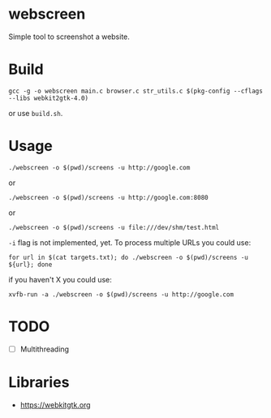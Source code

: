 # webscreen
Simple tool to screenshot a website.

# Build
```
gcc -g -o webscreen main.c browser.c str_utils.c $(pkg-config --cflags --libs webkit2gtk-4.0)
```
or use `build.sh`.

# Usage
```
./webscreen -o $(pwd)/screens -u http://google.com
```
or
```
./webscreen -o $(pwd)/screens -u http://google.com:8080
```
or
```
./webscreen -o $(pwd)/screens -u file:///dev/shm/test.html
```

`-i` flag is not implemented, yet. To process multiple URLs you could use:
```
for url in $(cat targets.txt); do ./webscreen -o $(pwd)/screens -u ${url}; done
```

if you haven't X you could use:
```
xvfb-run -a ./webscreen -o $(pwd)/screens -u http://google.com
```

# TODO
- [ ] Multithreading

# Libraries
* https://webkitgtk.org
